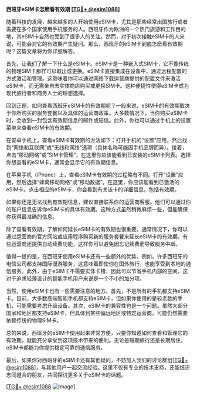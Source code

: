 **西班牙eSIM卡怎麽看有效期 [[TG💪+ @esim1088](https://t.me/s/esim1088)]**

随着科技的发展，越来越多的人开始使用eSIM卡，尤其是那些经常出国旅行或者需要在多个国家使用手机服务的人。西班牙作为欧洲的一个热门旅游和工作目的地，其eSIM卡自然也受到了很多人的关注。然而，对于初次接触eSIM卡的人来说，可能会对它的有效期产生疑问。那么，西班牙的eSIM卡到底怎麽看有效期呢？这篇文章将为你详细解答。

首先，让我们了解一下什么是eSIM卡。eSIM卡是一种嵌入式SIM卡，它不像传统的物理SIM卡那样可以取出或更换。eSIM卡直接集成在设备中，通过远程配置的方式激活和管理。这意味着你可以通过网络下载运营商提供的配置文件来激活eSIM卡，而无需亲自去实体商店购买或更换SIM卡。这种便捷性使得eSIM卡成为现代旅行者和商务人士的理想选择。

回到正题，如何查看西班牙eSIM卡的有效期呢？一般来说，eSIM卡的有效期取决于你所购买的服务套餐以及具体的运营商政策。大多数情况下，当你购买eSIM卡时，会收到一封包含有效期信息的邮件或短信。此外，你也可以通过手机上的设置菜单来查看eSIM卡的有效期。

在安卓手机上，查看eSIM卡有效期的方法如下：打开手机的“设置”应用，然后找到“网络和互联网”或“无线和网络”选项（具体名称可能因手机品牌而异）。接着，点击“移动网络”或“SIM卡管理”，在这里你应该能看到已安装的eSIM卡列表。选择你想查看的eSIM卡，通常会显示它的有效期信息。

在苹果手机（iPhone）上，查看eSIM卡有效期的过程略有不同。打开“设置”应用，然后选择“蜂窝移动网络”或“移动数据”。在这里，你应该能看到已激活的eSIM卡。点击相应的eSIM卡，你会看到有关该卡的详细信息，包括有效期。

如果你还是无法找到有效期信息，建议直接联系你的运营商客服。他们可以通过你的账户信息告诉你eSIM卡的具体有效期。这种方式虽然稍微麻烦一些，但能确保你获得最准确的信息。

除了查看有效期，了解如何延长eSIM卡的有效期也很重要。通常情况下，你可以通过运营商的官方网站或应用程序购买新的服务套餐来延长eSIM卡的有效期。有些运营商还提供自动续费功能，这样你可以避免因忘记续费而导致服务中断。

值得一提的是，在西班牙使用eSIM卡还有一些额外的优势。例如，许多西班牙的电信公司都支持国际漫游服务，这意味着即使你在国外旅行，也能享受到本地的通信服务。此外，由于eSIM卡不需要实体卡槽，因此可以节省手机内部的空间，这对于追求轻薄设计的智能手机用户来说是一个不小的加分项。

当然，使用eSIM卡也有一些需要注意的地方。首先，不是所有的手机都支持eSIM卡。目前，大多数高端智能手机都支持eSIM卡，但如果你使用的是较老款的手机，可能需要考虑升级设备。其次，eSIM卡的兼容性也是一个问题。虽然大部分国家和地区都支持eSIM卡，但具体到某些偏远地区或特定运营商，可能仍然需要依赖传统的物理SIM卡。

总的来说，西班牙的eSIM卡使用起来非常方便，只要你知道如何查看和管理它的有效期，就能充分享受到这项技术带来的便利。无论是短期旅行还是长期居住，eSIM卡都能为你提供稳定可靠的通信服务。

最后，如果你对西班牙的eSIM卡还有其他疑问，不妨加入我们的讨论群组[[TG💪+ @esim1088](https://t.me/s/esim1088)]，与其他用户一起交流经验。这里不仅有专业的技术支持，还能结识志同道合的朋友，共同探讨更多关于eSIM卡的话题。

[[TG💪+ @esim1088](https://t.me/s/esim1088) ![Image](https://i.postimg.cc/4NQfJmqS/Snipaste-2025-05-13-00-14-12.png)]